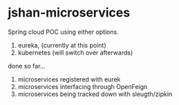 # jshan-microservices
Spring cloud POC using either options. 
1) eureka, (currently at this point)
2) kubernetes (will switch over afterwards)



done so far...
1. microservices registered with eurek
2. microservices interfacing through OpenFeign
3. microservices being tracked down with sleugth/zipkin
